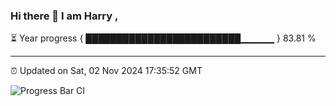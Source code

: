 ### Hi there 👋 I am Harry , 

⏳ Year progress { █████████████████████████▁▁▁▁▁ } 83.81 %

---

⏰ Updated on Sat, 02 Nov 2024 17:35:52 GMT

![Progress Bar CI](https://github.com/duykhang68/duykhang68/workflows/Progress%20Bar%20CI/badge.svg)
